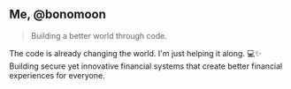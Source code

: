 ## Me, @bonomoon
> Building a better world through code.
<!--
**bonomoon/bonomoon** is a ✨ _special_ ✨ repository because its `README.md` (this file) appears on your GitHub profile.

Here are some ideas to get you started:

- 🔭 I’m currently working on ...
- 🌱 I’m currently learning ...
- 👯 I’m looking to collaborate on ...
- 🤔 I’m looking for help with ...
- 💬 Ask me about ...
- 📫 How to reach me: ...
- 😄 Pronouns: ...
- ⚡ Fun fact: ...
-->
The code is already changing the world. I'm just helping it along. 💻✨
Building secure yet innovative financial systems that create better financial experiences for everyone.
<!--
```python
while problems_exist():
    problem = find_next_challenge()
    solution = apply_knowledge(problem)

    if not solution.is_optimal():
        learn_new_skills()
        solution = rethink_approach(problem)
    
    if we.are_slightly_better():
        i.grow()
```

### ⚡ **Current focus**

Building secure yet innovative financial systems that create better financial experiences for everyone.
-->
